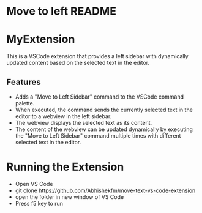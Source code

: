 # Move to left README

# MyExtension

This is a VSCode extension that provides a left sidebar with dynamically updated content based on the selected text in the editor.

## Features

- Adds a "Move to Left Sidebar" command to the VSCode command palette.
- When executed, the command sends the currently selected text in the editor to a webview in the left sidebar.
- The webview displays the selected text as its content.
- The content of the webview can be updated dynamically by executing the "Move to Left Sidebar" command multiple times with different selected text in the editor.


# Running the Extension
- Open VS Code
- git clone https://github.com/Abhishekfm/move-text-vs-code-extension
- open the folder in new window of VS Code
- Press f5 key to run